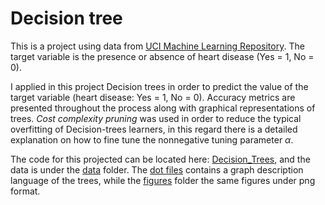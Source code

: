 # Decision tree

This is a project using data from [UCI Machine Learning Repository](https://archive.ics.uci.edu/ml/datasets). The target variable is the presence or absence of heart disease (Yes = 1, No = 0).

I applied in this project Decision trees in order to predict the value of the target variable (heart disease: Yes = 1, No = 0). Accuracy metrics are presented throughout the process along with graphical representations of trees. *Cost complexity pruning* was used in order to reduce the typical overfitting of Decision-trees learners, in this regard there is a detailed explanation on how to fine tune the nonnegative tuning parameter $\alpha$.

The code for this projected can be located here: [Decision_Trees](decision_tree.ipynb), and the data is under the [data](data) folder. The [dot files](dot&#32;files) contains a graph description language of the trees, while the [figures](figures) folder the same figures under png format.
